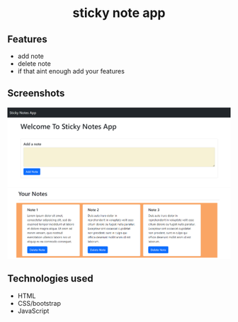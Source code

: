 <h1 align="center">sticky note app</h1>

## Features
* add note
* delete note
* if that aint enough add your features

## Screenshots
![Screenshot of sticky note](./images/addnote.png)
![Screenshot of sticky note](./images/note.png)

## Technologies used
* HTML
* CSS/bootstrap
* JavaScript


